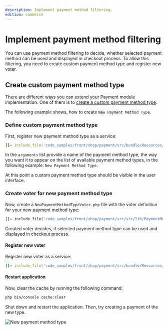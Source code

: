```yaml
---
description: Implement payment method filtering.
edition: commerce
---
```


# Implement payment method filtering

You can use payment method filtering to decide, whether selected payment method can be used and displayed in checkout process.
To allow this filtering, you need to create custom payment method type and register new voter.

## Create custom payment method type

There are different ways you can extend your Payment module implementation. 
One of them is to [create a custom payment method type](extend_payment.md). 

The following example shows, how to create `New Payment Method Type`.

### Define custom payment method type

First, register new payment method type as a service:

``` yaml
[[= include_file('code_samples/front/shop/payment/src/bundle/Resources/config/services/payment_method.yaml', 0, 10) =]]
```

In the `arguments` list provide a name of the payment method type, the way you want it to appear on the list of available payment method types, in the following example: `New Payment Method Type`.

At this point a custom payment method type should be visible in the user interface.

### Create voter for new payment method type

Now, create a `NewPaymentMethodTypeVoter.php` file with the voter definition for your new payment method type:

``` php
[[= include_file('code_samples/front/shop/payment/src/src/lib/PaymentMethod/Voter/NewPaymentMethodTypeVoter.php') =]]
```

Created voter decides, if selected payment method type can be used and displayed in checkout process.

#### Register new voter

Register new voter as a service:

``` yaml
[[= include_file('code_samples/front/shop/payment/src/bundle/Resources/config/services/payment_method.yaml', 11, 14) =]]
```

#### Restart application

Now, clear the cache by running the following command:

``` bash
php bin/console cache:clear
```

Shut down and restart the application.
Then, try creating a payment of the new type.

![New payment method type](new_payment_method_type.png "New payment method type")





